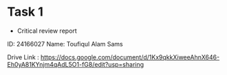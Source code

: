 # Task 1
- Critical review report

ID: 24166027
Name: Toufiqul Alam Sams

Drive Link : https://docs.google.com/document/d/1Kx9qkkXiweeAhnX646-Eh0yA81KYnjm4qAdL5O1-fG8/edit?usp=sharing 